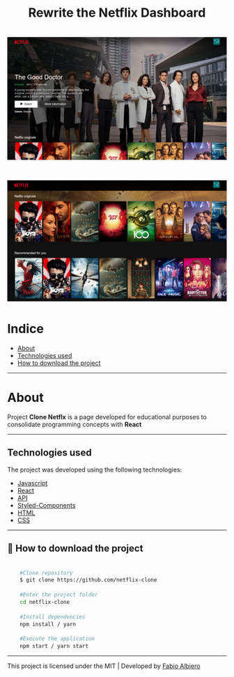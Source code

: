 <h1 align="center"> Rewrite the Netflix Dashboard<h1>

<h1> <img src="img/screen-1.png" alt=""> 
<h1> <img src="img/screen-2.png" alt="">

# Indice
- [About](#-about)
- [Technologies used](#-technologies-used)
- [How to download the project](#-how-to-download-the-project)

---

# About
Project **Clone Netflx** is a page developed for educational purposes to consolidate programming concepts with **React**


---

## Technologies used 

The project was developed using the following technologies:

- [Javascript](https://www.w3schools.com/js/default.asp)
- [React](https://pt-br.reactjs.org/)
- [API](https://www.themoviedb.org/documentation/api?language=en-EN)
- [Styled-Components](https://styled-components.com/)
- [HTML](https://www.w3schools.com/html/)
- [CSS](https://www.w3schools.com/css/default.asp)


---

## 📁 How to download the project
```bash

    #Clone repository
    $ git clone https://github.com/netflix-clone

    #Enter the project folder
    cd netflix-clone

    #Install dependencies
    npm install / yarn

    #Execute the application
    npm start / yarn start

```

---
This project is licensed under the MIT | Developed by [Fabio Albiero](http://fabioalbiero.com/)